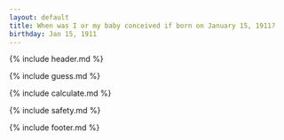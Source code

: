 ```yaml
---
layout: default
title: When was I or my baby conceived if born on January 15, 1911?
birthday: Jan 15, 1911
---
```


{% include header.md %}

{% include guess.md %}

{% include calculate.md %}

{% include safety.md %}

{% include footer.md %}



